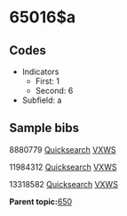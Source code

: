 # 65016$a

## Codes

-   Indicators
    -   First: 1
    -   Second: 6
-   Subfield: a

## Sample bibs

8880779 [Quicksearch](https://search.library.yale.edu/catalog/8880779) [VXWS](http://prodorbis.library.yale.edu:7014/vxws/GetHoldingsService?bibId=8880779)

11984312 [Quicksearch](https://search.library.yale.edu/catalog/11984312) [VXWS](http://prodorbis.library.yale.edu:7014/vxws/GetHoldingsService?bibId=11984312)

13318582 [Quicksearch](https://search.library.yale.edu/catalog/13318582) [VXWS](http://prodorbis.library.yale.edu:7014/vxws/GetHoldingsService?bibId=13318582)

**Parent topic:**[650](../../tags/650/650.md)


